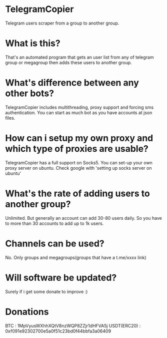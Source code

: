 # TelegramCopier
Telegram users scraper from a group to another group.

# What is this?
That's an automated program that gets an user list from any of telegram group or megagroup then adds these users to another group.

# What's difference between any other bots?
TelegramCopier includes multithreading, proxy support and forcing sms authentication. You can start as much bot as you have accounts at json files.

# How can i setup my own proxy and which type of proxies are usable?
TelegramCopier has a full support on Socks5. You can set-up your own proxy server on ubuntu. Check google with 'setting up socks server on ubuntu'

# What's the rate of adding users to another group?
Unlimited. But generally an account can add 30-80 users daily. So you have to more than 30 accounts to add up to 1k users.

# Channels can be used?
No. Only groups and megagroups(groups that have a t.me/xxxx link)

# Will software be updated?
Surely if i get some donate to improve :)

# Donations
BTC : 1MpVyusWXhhXQtV8nzWQP8ZZjr1dHFVA5j
USDT(ERC20) : 0xf091e92302700e5a0f51c23bd0f44bbfa3a06409
